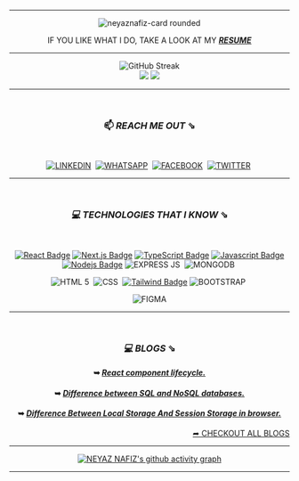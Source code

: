 <hr>
 
<div align="center">
 
<!--  ![ezgif-4-198654169e](https://user-images.githubusercontent.com/92919697/158129322-2403dc29-39ce-4ed5-aab2-13feacc46f79.gif) -->


![neyaznafiz-card rounded](https://user-images.githubusercontent.com/92919697/196683964-fe144eac-4c68-4e73-91d8-d6b4fba51b86.jpeg)



 IF YOU LIKE WHAT I DO, TAKE A LOOK AT MY **_<a href="https://drive.google.com/file/d/1RJKQbna1BbNCASHx2zt32oz1uYC2_t0B/view?usp=sharing" target="_blank">RESUME</a>_**
 
 <hr>

  
 ![GitHub Streak](https://github-readme-streak-stats.herokuapp.com/?user=neyaznafiz&theme=graywhite) </br>
 <img src="https://github-readme-stats.vercel.app/api?username=neyaznafiz&show_icons=true&theme=graywhite&line_height=40"> <img src="https://github-readme-stats.vercel.app/api/top-langs/?username=neyaznafiz&theme=graywhite&hide_langs_below=1">
 
<!--  <img width="500"  src="https://github-readme-stats.vercel.app/api/top-langs?username=neyaznafiz&show_icons=true&locale=en&layout=compact" alt="NEYAZ NAFIZ" /> -->
 
<!--  (https://github.com/DenverCoder1/github-readme-streak-stats) -->
<!--  <img src="https://github-readme-stats.vercel.app/api/top-langs/?username=neyaznafiz&theme=graywhite&hide_langs_below=1"> -->
 
 
 
<hr>

</br>

### 📫  *REACH ME OUT* ⇘

</br>

  <a href="https://www.linkedin.com/in/neyaznafiz/">![LINKEDIN](https://img.shields.io/badge/LinkedIn-0077B5?style=for-the-badge&logo=linkedin&logoColor=white)</a>&nbsp;
 <a href="https://wa.me/+8801303246616" target='_blank'>![WHATSAPP](https://img.shields.io/badge/WhatsApp-25D366?style=for-the-badge&logo=whatsapp&logoColor=white)</a>&nbsp;
  <a href="https://www.facebook.com/neyaznafiz">![FACEBOOK](https://img.shields.io/badge/Facebook-1877F2?style=for-the-badge&logo=facebook&logoColor=white)</a>&nbsp;
 <a href="https://twitter.com/neyaznafiz">![TWITTER](https://img.shields.io/badge/Twitter-1DA1F2?style=for-the-badge&logo=twitter&logoColor=white)</a>&nbsp;
 
              
 
<!--  [![Mail Badge](https://img.shields.io/badge/Microsoft_Outlook-0078D4?style=for-the-badge&logo=microsoft-outlook&logoColor=white)](mailto:neyaznafiz@outlook.com) -->

<!--  <a href="https://dev.to/neyaznafiz">![DEV.TO](https://img.shields.io/badge/dev.to-0A0A0A?style=for-the-badge&logo=devdotto&logoColor=white)</a>&nbsp; -->

<!-- <a href="https://instagram.com/beingexist">![INSTAGRAM](	https://img.shields.io/badge/Instagram-E4405F?style=for-the-badge&logo=instagram&logoColor=white)</a>&nbsp; -->
<!-- <a href="https://github.com/neyaznafiz">![GITHUB](https://img.shields.io/badge/GitHub-100000?style=for-the-badge&logo=github&logoColor=white)</a>&nbsp; -->

<!-- <a href="https://pin.it/vBy1PNg">![PINTEREST](https://img.shields.io/badge/Pinterest-%23E60023.svg?&style=for-the-badge&logo=Pinterest&logoColor=white)</a>&nbsp; -->


<hr>
</br>

### *💻 TECHNOLOGIES THAT I KNOW* ⇘

</br>

[![React Badge](https://img.shields.io/badge/-React-61DBFB?style=for-the-badge&labelColor=black&logo=react&logoColor=61DBFB)](#)
[![Next.js Badge](https://img.shields.io/badge/next.js-000000?style=for-the-badge&logo=nextdotjs&logoColor=white)](#)
[![TypeScript Badge](https://img.shields.io/badge/TypeScript-007ACC?style=for-the-badge&logo=typescript&logoColor=white)](#)
[![Javascript Badge](https://img.shields.io/badge/-Javascript-F0DB4F?style=for-the-badge&labelColor=black&logo=javascript&logoColor=F0DB4F)](#)
[![Nodejs Badge](https://img.shields.io/badge/-Nodejs-3C873A?style=for-the-badge&labelColor=black&logo=node.js&logoColor=3C873A)](#)
![EXPRESS JS](https://img.shields.io/badge/Express.js-000000?style=for-the-badge&logo=express&logoColor=white)&nbsp;
![MONGODB](https://img.shields.io/badge/MongoDB-4EA94B?style=for-the-badge&logo=mongodb&logoColor=white)&nbsp;
<!-- [![SASS Badge](https://img.shields.io/badge/Sass-CC6699?style=for-the-badge&logo=sass&logoColor=white)](#) -->
![HTML 5](https://img.shields.io/badge/HTML5-E34F26?style=for-the-badge&logo=html5&logoColor=white)&nbsp;
![CSS](https://img.shields.io/badge/CSS3-1572B6?style=for-the-badge&logo=css3&logoColor=white)&nbsp;
[![Tailwind Badge](https://img.shields.io/badge/Tailwind%20CSS-092749?style=for-the-badge&logo=tailwindcss&logoColor=06B6D4&labelColor=000000)](#)
![BOOTSTRAP](https://img.shields.io/badge/Bootstrap-563D7C?style=for-the-badge&logo=bootstrap&logoColor=white)&nbsp;
<!-- ![FIREBASE](https://img.shields.io/badge/firebase-ffca28?style=for-the-badge&logo=firebase&logoColor=black)&nbsp; -->
<!-- ![VERCEL](https://img.shields.io/badge/Vercel-000000?style=for-the-badge&logo=vercel&logoColor=white)&nbsp; -->
<!-- ![HEROKU](https://img.shields.io/badge/Heroku-430098?style=for-the-badge&logo=heroku&logoColor=white)&nbsp; -->
<!-- ![NETLIFY](https://img.shields.io/badge/Netlify-00C7B7?style=for-the-badge&logo=netlify&logoColor=white) -->
![FIGMA](	https://img.shields.io/badge/Figma-F24E1E?style=for-the-badge&logo=figma&logoColor=white)


<hr>
<!-- 
![PYTHON](https://img.shields.io/badge/Python-FFD43B?style=for-the-badge&logo=python&logoColor=blue)&nbsp;
![PYCHARM](https://img.shields.io/badge/PyCharm-000000.svg?&style=for-the-badge&logo=PyCharm&logoColor=white)&nbsp; 
![VISUAL STUDIO CODE](https://img.shields.io/badge/Visual_Studio_Code-0078D4?style=for-the-badge&logo=visual%20studio%20code&logoColor=white)&nbsp;
![CANVA](https://img.shields.io/badge/Canva-%2300C4CC.svg?&style=for-the-badge&logo=Canva&logoColor=white)&nbsp;
[![Git](https://img.shields.io/badge/Git-F05032?style=for-the-badge&logo=git&logoColor=white)](#)
[![GitHub](https://img.shields.io/badge/GitHub-100000?style=for-the-badge&logo=github&logoColor=white)](#)
-->

 </br>

### *💻 BLOGS* ⇘

#### ➥ *[React component lifecycle.](https://dev.to/neyaznafiz/react-component-lifecycle-3pee)*
#### ➥ *[Difference between SQL and NoSQL databases.](https://dev.to/neyaznafiz/difference-between-sql-and-nosql-databases-458j)*
#### ➥ *[Difference Between Local Storage And Session Storage in browser.](https://dev.to/neyaznafiz/difference-between-local-storage-and-session-storage-in-browser-1a5m)*

<div align="end">
 <a href='https://dev.to/neyaznafiz'> ➦ CHECKOUT ALL BLOGS <a/>
</div>

<hr>

[![NEYAZ NAFIZ's github activity graph](https://activity-graph.herokuapp.com/graph?username=neyaznafiz&bg_color=dark&color=777777&line=5194f0&point=5194f0&area=&hide_border=)](https://github.com/NoobMahbub/github-readme-activity-graph)

</div>

<hr>
